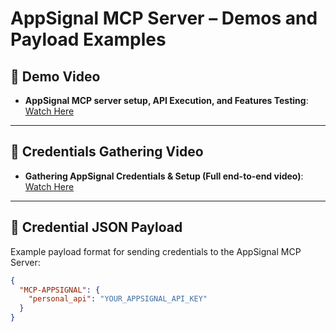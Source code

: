 # AppSignal MCP Server – Demos and Payload Examples

## 🎥 Demo Video
- **AppSignal MCP server setup, API Execution, and Features Testing**: [Watch Here](https://drive.google.com/file/d/1ShYQpKMCb7vanlUS6fle4KRzM4G7hECa/view?usp=sharing)

---

## 🎥 Credentials Gathering Video
- **Gathering AppSignal Credentials & Setup (Full end-to-end video)**: [Watch Here](https://drive.google.com/file/d/1DN4HLkngi0Loosb64ZvyZkNtRJL-fID2/view?usp=drive_link)

---

## 🔐 Credential JSON Payload
Example payload format for sending credentials to the AppSignal MCP Server:
```json
{
  "MCP-APPSIGNAL": {
    "personal_api": "YOUR_APPSIGNAL_API_KEY"
  }
}
``` 